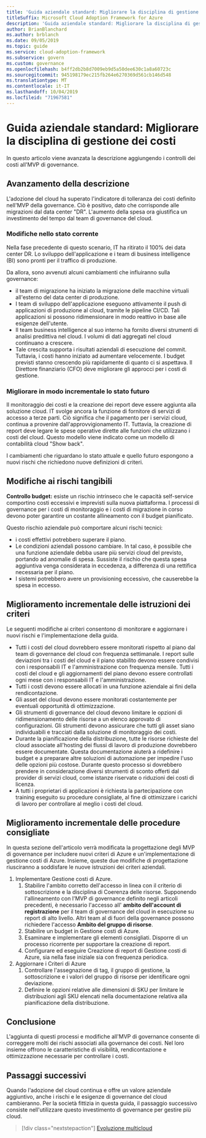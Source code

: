 ```yaml
---
title: 'Guida aziendale standard: Migliorare la disciplina di gestione dei costi'
titleSuffix: Microsoft Cloud Adoption Framework for Azure
description: 'Guida aziendale standard: Migliorare la disciplina di gestione dei costi'
author: BrianBlanchard
ms.author: brblanch
ms.date: 09/05/2019
ms.topic: guide
ms.service: cloud-adoption-framework
ms.subservice: govern
ms.custom: governance
ms.openlocfilehash: b4ff2db2b8d7009eb9d5a50dee630c1a8a60723c
ms.sourcegitcommit: 945198179ec215fb264e6270369d561cb146d548
ms.translationtype: MT
ms.contentlocale: it-IT
ms.lasthandoff: 10/04/2019
ms.locfileid: "71967581"
---
```

# <a name="standard-enterprise-guide-improve-the-cost-management-discipline"></a>Guida aziendale standard: Migliorare la disciplina di gestione dei costi

In questo articolo viene avanzata la descrizione aggiungendo i controlli dei costi all'MVP di governance.

## <a name="advancing-the-narrative"></a>Avanzamento della descrizione

L'adozione del cloud ha superato l'indicatore di tolleranza dei costi definito nell'MVP della governance. Ciò è positivo, dato che corrisponde alle migrazioni dal data center "DR". L'aumento della spesa ora giustifica un investimento del tempo dal team di governance del cloud.

### <a name="changes-in-the-current-state"></a>Modifiche nello stato corrente

Nella fase precedente di questo scenario, IT ha ritirato il 100% dei data center DR. Lo sviluppo dell'applicazione e i team di business intelligence (BI) sono pronti per il traffico di produzione.

Da allora, sono avvenuti alcuni cambiamenti che influiranno sulla governance:

- il team di migrazione ha iniziato la migrazione delle macchine virtuali all'esterno del data center di produzione.
- I team di sviluppo dell'applicazione eseguono attivamente il push di applicazioni di produzione al cloud, tramite le pipeline CI/CD. Tali applicazioni si possono ridimensionare in modo reattivo in base alle esigenze dell'utente.
- Il team business intelligence al suo interno ha fornito diversi strumenti di analisi predittiva nel cloud. I volumi di dati aggregati nel cloud continuano a crescere.
- Tale crescita supporta i risultati aziendali di esecuzione del commit. Tuttavia, i costi hanno iniziato ad aumentare velocemente. I budget previsti stanno crescendo più rapidamente di quanto ci si aspettava. Il Direttore finanziario (CFO) deve migliorare gli approcci per i costi di gestione.

### <a name="incrementally-improve-the-future-state"></a>Migliorare in modo incrementale lo stato futuro

Il monitoraggio dei costi e la creazione dei report deve essere aggiunta alla soluzione cloud. IT svolge ancora la funzione di fornitore di servizi di accesso a terze parti. Ciò significa che il pagamento per i servizi cloud, continua a provenire dall'approvvigionamento IT. Tuttavia, la creazione di report deve legare le spese operative dirette alle funzioni che utilizzano i costi del cloud. Questo modello viene indicato come un modello di contabilità cloud "Show back".

I cambiamenti che riguardano lo stato attuale e quello futuro espongono a nuovi rischi che richiedono nuove definizioni di criteri.

## <a name="changes-in-tangible-risks"></a>Modifiche ai rischi tangibili

**Controllo budget:** esiste un rischio intrinseco che le capacità self-service comportino costi eccessivi e imprevisti sulla nuova piattaforma. I processi di governance per i costi di monitoraggio e i costi di migrazione in corso devono poter garantire un costante allineamento con il budget pianificato.

Questo rischio aziendale può comportare alcuni rischi tecnici:

- i costi effettivi potrebbero superare il piano.
- Le condizioni aziendali possono cambiare. In tal caso, è possibile che una funzione aziendale debba usare più servizi cloud del previsto, portando ad anomalie di spesa. Sussiste il rischio che questa spesa aggiuntiva venga considerata in eccedenza, a differenza di una rettifica necessaria per il piano.
- I sistemi potrebbero avere un provisioning eccessivo, che causerebbe la spesa in eccesso.

## <a name="incremental-improvement-of-the-policy-statements"></a>Miglioramento incrementale delle istruzioni dei criteri

Le seguenti modifiche ai criteri consentono di monitorare e aggiornare i nuovi rischi e l'implementazione della guida.

- Tutti i costi del cloud dovrebbero essere monitorati rispetto al piano dal team di governance del cloud con frequenza settimanale. I report sulle deviazioni tra i costi del cloud e il piano stabilito devono essere condivisi con i responsabili IT e l'amministrazione con frequenza mensile. Tutti i costi del cloud e gli aggiornamenti del piano devono essere controllati ogni mese con i responsabili IT e l'amministrazione.
- Tutti i costi devono essere allocati in una funzione aziendale ai fini della rendicontazione.
- Gli asset del cloud devono essere monitorati costantemente per eventuali opportunità di ottimizzazione.
- Gli strumenti di governance del cloud devono limitare le opzioni di ridimensionamento delle risorse a un elenco approvato di configurazioni. Gli strumenti devono assicurare che tutti gli asset siano individuabili e tracciati dalla soluzione di monitoraggio dei costi.
- Durante la pianificazione della distribuzione, tutte le risorse richieste del cloud associate all'hosting dei flussi di lavoro di produzione dovrebbero essere documentate. Questa documentazione aiuterà a ridefinire i budget e a preparare altre soluzioni di automazione per impedire l'uso delle opzioni più costose. Durante questo processo si dovrebbero prendere in considerazione diversi strumenti di sconto offerti dal provider di servizi cloud, come istanze riservate o riduzioni dei costi di licenza.
- A tutti i proprietari di applicazioni è richiesta la partecipazione con training eseguito su procedure consigliate, al fine di ottimizzare i carichi di lavoro per controllare al meglio i costi del cloud.

## <a name="incremental-improvement-of-the-best-practices"></a>Miglioramento incrementale delle procedure consigliate

In questa sezione dell'articolo verrà modificata la progettazione degli MVP di governance per includere nuovi criteri di Azure e un'implementazione di gestione costi di Azure. Insieme, queste due modifiche di progettazione riusciranno a soddisfare le nuove istruzioni dei criteri aziendali.

1. Implementare Gestione costi di Azure.
    1. Stabilire l'ambito corretto dell'accesso in linea con il criterio di sottoscrizione e la disciplina di Coerenza delle risorse. Supponendo l'allineamento con l'MVP di governance definito negli articoli precedenti, è necessario l'accesso all' **ambito dell'account di registrazione** per il team di governance del cloud in esecuzione su report di alto livello. Altri team al di fuori della governance possono richiedere l'accesso **Ambito del gruppo di risorse**.
    1. Stabilire un budget in Gestione costi di Azure.
    1. Esaminare e implementare gli elementi consigliati. Disporre di un processo ricorrente per supportare la creazione di report.
    1. Configurare ed eseguire Creazione di report di Gestione costi di Azure, sia nella fase iniziale sia con frequenza periodica.
2. Aggiornare i Criteri di Azure
    1. Controllare l'assegnazione di tag, il gruppo di gestione, la sottoscrizione e i valori del gruppo di risorse per identificare ogni deviazione.
    1. Definire le opzioni relative alle dimensioni di SKU per limitare le distribuzioni agli SKU elencati nella documentazione relativa alla pianificazione della distribuzione.

## <a name="conclusion"></a>Conclusione

L'aggiunta di questi processi e modifiche all'MVP di governance consente di correggere molti dei rischi associati alla governance dei costi. Nel loro insieme offrono le caratteristiche di visibilità, rendicontazione e ottimizzazione necessarie per controllare i costi.

## <a name="next-steps"></a>Passaggi successivi

Quando l'adozione del cloud continua e offre un valore aziendale aggiuntivo, anche i rischi e le esigenze di governance del cloud cambieranno. Per la società fittizia in questa guida, il passaggio successivo consiste nell'utilizzare questo investimento di governance per gestire più cloud.

> [!div class="nextstepaction"]
> [Evoluzione multicloud](./multicloud-improvement.md)
